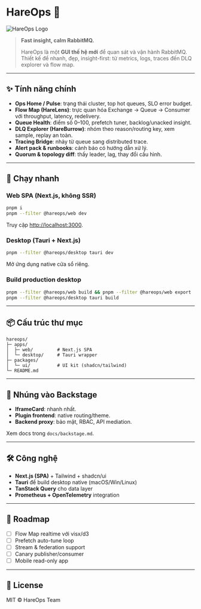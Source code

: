 # HareOps 🐇

![HareOps Logo](https://dummyimage.com/600x200/000/fff\&text=HareOps+Logo)

> **Fast insight, calm RabbitMQ.**
>
> HareOps là một **GUI thế hệ mới** để quan sát và vận hành RabbitMQ. Thiết kế để nhanh, đẹp, insight-first: từ metrics, logs, traces đến DLQ explorer và flow map.

---

## ✨ Tính năng chính

* **Ops Home / Pulse**: trạng thái cluster, top hot queues, SLO error budget.
* **Flow Map (HareLens)**: trực quan hóa Exchange → Queue → Consumer với throughput, latency, redelivery.
* **Queue Health**: điểm số 0–100, prefetch tuner, backlog/unacked insight.
* **DLQ Explorer (HareBurrow)**: nhóm theo reason/routing key, xem sample, replay an toàn.
* **Tracing Bridge**: nhảy từ queue sang distributed trace.
* **Alert pack & runbooks**: cảnh báo có hướng dẫn xử lý.
* **Quorum & topology diff**: thấy leader, lag, thay đổi cấu hình.

---

## 🚀 Chạy nhanh

### Web SPA (Next.js, không SSR)

```bash
pnpm i
pnpm --filter @hareops/web dev
```

Truy cập [http://localhost:3000](http://localhost:3000).

### Desktop (Tauri + Next.js)

```bash
pnpm --filter @hareops/desktop tauri dev
```

Mở ứng dụng native cửa sổ riêng.

### Build production desktop

```bash
pnpm --filter @hareops/web build && pnpm --filter @hareops/web export
pnpm --filter @hareops/desktop tauri build
```

---

## 📦 Cấu trúc thư mục

```
hareops/
├─ apps/
│  ├─ web/         # Next.js SPA
│  └─ desktop/     # Tauri wrapper
├─ packages/
│  └─ ui/          # UI kit (shadcn/tailwind)
└─ README.md
```

---

## 🔌 Nhúng vào Backstage

* **IframeCard**: nhanh nhất.
* **Plugin frontend**: native routing/theme.
* **Backend proxy**: bảo mật, RBAC, API mediation.

Xem docs trong `docs/backstage.md`.

---

## 🛠️ Công nghệ

* **Next.js (SPA)** + Tailwind + shadcn/ui
* **Tauri** để build desktop native (macOS/Win/Linux)
* **TanStack Query** cho data layer
* **Prometheus + OpenTelemetry** integration

---

## 🧭 Roadmap

* [ ] Flow Map realtime với visx/d3
* [ ] Prefetch auto-tune loop
* [ ] Stream & federation support
* [ ] Canary publisher/consumer
* [ ] Mobile read-only app

---

## 📜 License

MIT © HareOps Team
